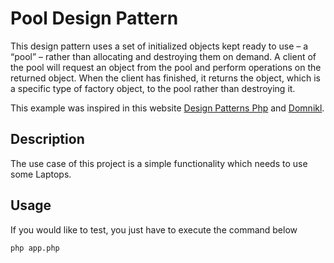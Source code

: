 # Pool Design Pattern

This design pattern uses a set of initialized objects kept ready to use – a “pool” – rather than allocating and destroying them on demand. A client of the pool will request an object from the pool and perform operations on the returned object. When the client has finished, it returns the object, which is a specific type of factory object, to the pool rather than destroying it.

This example was inspired in this website [Design Patterns Php](https://designpatternsphp.readthedocs.io/en/latest/Creational/Pool/README.html) and [Domnikl](https://designpatternsphp.readthedocs.io/en/latest/Creational/Pool/README.html).

## Description

The use case of this project is a simple functionality which needs to use some Laptops.

## Usage

If you would like to test, you just have to execute the command below

```bash
php app.php
```